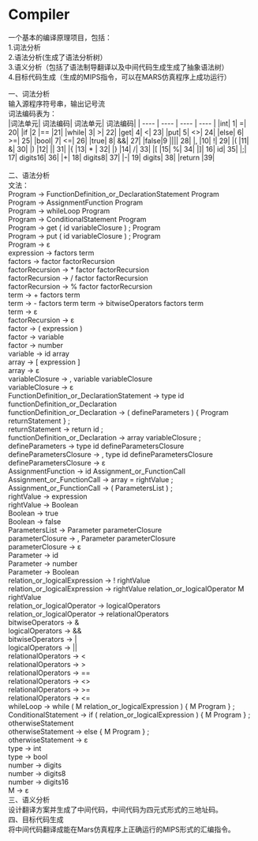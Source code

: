 # Compiler
一个基本的编译原理项目，包括：<br>
1.词法分析<br>
2.语法分析(生成了语法分析树）<br>
3.语义分析（包括了语法制导翻译以及中间代码生成生成了抽象语法树）<br>
4.目标代码生成（生成的MIPS指令，可以在MARS仿真程序上成功运行）<br>

一、词法分析<br>
输入源程序符号串，输出记号流<br>
词法编码表为：<br>
|词法单元|	词法编码|	词法单元|	词法编码|
|  ----  | ----  |  ----  | ----  |
|int|	1|	=|	20|
|if	|2	|==	|21|
|while|	3|	>|	22|
|get|	4|	<|	23|
|put|	5|	<>|	24|
|else|	6|	>=|	25|
|bool|	7|	<=|	26|
|true|	8|	&&|	27|
|false|9	|\|\||	28|
|,	|10|	!|	29|
|(	|11|	&|	30|
|)	|12|	\||	31|
|{	|13|	* |	32|
|}	|14|	/|	33|
|[	|15|	%|	34|
|]|	16|	id|	35|
|;|	17|	digits16|	36|
|+|	18|	digits8|	37|
|-|	19|	digits|	38|
|return	|39|		
<br>
二、语法分析<br>
文法：<br>
Program -> FunctionDefinition_or_DeclarationStatement Program<br>
Program -> AssignmentFunction Program<br>
Program -> whileLoop Program<br>
Program -> ConditionalStatement Program<br>
Program -> get ( id variableClosure ) ; Program<br>
Program -> put ( id variableClosure ) ; Program<br>
Program -> ε<br>
expression -> factors  term<br>
factors -> factor factorRecursion <br>
factorRecursion -> * factor  factorRecursion<br>
factorRecursion -> / factor  factorRecursion<br>
factorRecursion -> % factor  factorRecursion<br>
term -> + factors term<br>
term -> - factors term
term -> bitwiseOperators factors term<br>
term -> ε<br>
factorRecursion -> ε<br>
factor  -> ( expression )<br>
factor  -> variable<br>
factor  -> number<br>
variable -> id array<br>
array -> [ expression ]<br>
array -> ε<br>
variableClosure -> , variable variableClosure<br>
variableClosure -> ε<br>
FunctionDefinition_or_DeclarationStatement -> type id functionDefinition_or_Declaration<br>
functionDefinition_or_Declaration -> ( defineParameters ) { Program returnStatement } ;<br>
returnStatement -> return id ;<br>
functionDefinition_or_Declaration -> array variableClosure ;<br>
defineParameters -> type id defineParametersClosure <br>
defineParametersClosure -> , type id defineParametersClosure<br>
defineParametersClosure -> ε<br>
AssignmentFunction -> id Assignment_or_FunctionCall <br>
Assignment_or_FunctionCall  -> array = rightValue ; <br>
Assignment_or_FunctionCall  -> ( ParametersList ) ;<br>
rightValue -> expression  <br>
rightValue -> Boolean <br>
Boolean -> true<br>
Boolean -> false<br>
ParametersList -> Parameter parameterClosure<br>
parameterClosure -> , Parameter parameterClosure<br>
parameterClosure -> ε<br>
Parameter -> id<br>
Parameter -> number<br>
Parameter -> Boolean<br>
relation_or_logicalExpression -> ! rightValue<br>
relation_or_logicalExpression -> rightValue relation_or_logicalOperator M rightValue<br>
relation_or_logicalOperator -> logicalOperators<br>
relation_or_logicalOperator -> relationalOperators <br>
bitwiseOperators -> &<br>
logicalOperators -> &&<br>
bitwiseOperators -> |<br>
logicalOperators -> ||<br>
relationalOperators -> <<br>
relationalOperators -> ><br>
relationalOperators -> ==<br>
relationalOperators -> <><br>
relationalOperators -> >=<br>
relationalOperators -> <=<br>
whileLoop -> while ( M relation_or_logicalExpression ) { M Program } ;<br>
ConditionalStatement ->  if ( relation_or_logicalExpression ) { M Program } ; otherwiseStatement<br>
otherwiseStatement -> else { M Program } ;<br>
otherwiseStatement -> ε<br>
type -> int<br>
type -> bool<br>
number -> digits<br>
number -> digits8<br>
number -> digits16<br>
M -> ε<br>
三、语义分析<br>
设计翻译方案并生成了中间代码，中间代码为四元式形式的三地址码。<br>
四、目标代码生成<br>
将中间代码翻译成能在Mars仿真程序上正确运行的MIPS形式的汇编指令。

